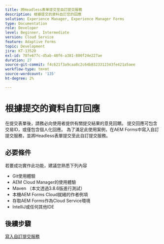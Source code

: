 ```yaml
---
title: 將Headless表單提交至自訂提交服務
description: 根據提交的資料自訂您的回應
solution: Experience Manager, Experience Manager Forms
type: Documentation
role: Developer
level: Beginner, Intermediate
version: Cloud Service
feature: Adaptive Forms
topic: Development
jira: KT-13520
exl-id: 78fe677c-d5ab-40f6-a381-800f24e227ae
duration: 27
source-git-commit: f4c621f3a9caa8c2c64b8323312343fe421a5aee
workflow-type: tm+mt
source-wordcount: '135'
ht-degree: 2%

---
```


# 根據提交的資料自訂回應

在提交表單後，請務必向使用者提供有關提交結果的意見回饋。 提交回應可包含交易ID，或僅包含個人化回應。 為了滿足此使用案例，在AEM Forms中寫入自訂提交服務，並將Headless表單提交至此自訂提交服務。

## 必要條件

若要成功實作此功能，建議您熟悉下列內容

* Git使用體驗
* AEM Cloud Manager的使用體驗
* Maven （本文透過3.8.6版進行測試）
* 本機AEM Forms Cloud就緒的作者例項
* 存取AEM Forms作為Cloud Service環境
* IntelliJ或任何其他IDE


## 後續步驟

[寫入自訂提交服務](./custom-submit-service.md)
